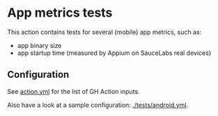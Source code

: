 # App metrics tests

This action contains tests for several (mobile) app metrics, such as:

* app binary size
* app startup time (measured by Appium on SauceLabs real devices)

## Configuration

See [action.yml](action.yml) for the list of GH Action inputs.

Also have a look at a sample configuration: [./tests/android.yml](./tests/android.yml).